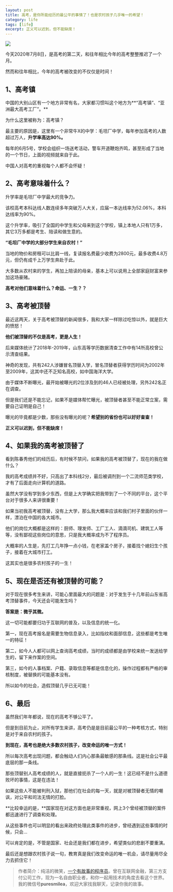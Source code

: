 ```yaml
---
layout: post
title: 高考，是你所能经历的最公平的事情了！也是农村孩子几乎唯一的希望！
category: life
tags: [life]
excerpt: 正义可以迟到，但不能缺席！
---
```


![](http://favorites.ren/assets/images/2020/it/gaokao01.jpg) 

今天2020年7月8日，是高考的第二天，和往年相比今年的高考整整推迟了一个月。

然而和往年相比，今年的高考被改变的不仅仅是时间！

## 1、高考镇

中国的大别山区有一个地方非常有名，大家都习惯叫这个地方为**“高考镇”、“亚洲最大高考工厂”。**

为什么这里被称为：高考镇？

最主要的原因是，这里有一个非常牛X的中学：毛坦厂中学，每年参加高考的人数超过万人，**升学率高达90%。**

每年的6月5号，学校会组织一场送考活动，警车开道鞭炮齐鸣，甚至形成了当地的一个节日，上面的视频就来自于此。

中国人对高考的重视每个人都不会怀疑！

## 2、高考意味着什么？

升学率是毛坦厂中学最大的竞争力。

该校高考本科达线人数连续多年突破万人大关，应届一本达线率为52.06%，本科达线率为90%。

这个升学率，吸引了全国的中学生和父母来到这个学校，镇上本地人只有1万多，其它3万多都是考生、陪读和做生意的。

**“毛坦厂中学的大部分学生来自农村！”**

当地的物价和房租可以比肩一线，复读报名费最少收费为2800元，最多收费4.8万元，但仍有成千上万学生奔赴于此。

大多数从农村来的学生，再加上陪读的母亲，基本上可以说用上全部家庭财富来参加这场豪赌。

**高考对他们意味着什么？命运、一生？？**

## 3、高考被顶替

最近这两天，关于高考被顶替的新闻很多，我和大家一样除过吃惊以外，就是巨大的愤怒！

**他们被顶替的不仅是高考，更是人生！**

后来媒体统计了2018年-2019年，山东高等学历数据清查工作中有14所高校曾公示清查结果。

神奇的发现，共有242人涉嫌冒名顶替入学，冒名顶替者获得学历时间为2002年至2009年，这其中还不乏知名高校，如中国海洋大学。

由于媒体不断曝光，最开始被曝光的2位涉及到的46人已经被处理，另外242名正在调查。

但是我们还是不能忘记，如果不是媒体帮忙曝光，被顶替者甚至不能正常立案，需要自己证明是自己！

曝光的毕竟都是少数，那些没有曝光的呢？**希望别的省份也可以好好查查！**

**正义可以迟到，但不能缺席！**

## 4、如果我的高考被顶替了

看到陈春秀他们的经历后，有时候不禁问，如果我的高考被顶替了，现在的我在做什么？

我的高考成绩并不好，只高出了本科线2分，最后被调剂到一个二流师范类学校，才有了后面走向计算机的道路。

虽然大学没有学到多少东西，但是上大学确实把我带到了一个不同的平台，这个平台对于很多人来讲很重要！

如果当初我高考被顶替，没有上大学，那么我大概率应该和我们村子里面的伙伴一样，漂泊在中国的各大城市。

他们的岗位大概都是这样的：厨师、理发师、工厂工人、滴滴司机、建筑工人等等，没有鄙视这些岗位的意思，只是我大概率成为不了程序员。

大概率的人生是，先打工几年挣一点小钱，在老家盖个房子，接着找个媳妇生个孩子，接着在大城市打工。

这其实也是很多农村孩子的一生！

## 5、现在是否还有被顶替的可能？

对于现在很多考生来讲，可能心里面最大的问题是：对于发生于十几年前山东省高考顶替事件，今天还会可能发生吗？

**答案是：微乎其微。**

这一切可能都要归功于互联网的普及，以及信息的统一化。

第一，现在高考报名是需要生物信息录入，比如指纹和面部信息，这些都是考生唯一的特征！

第二，如今人人都可以网上查询高考成绩，当时的成绩都是由学校来统一发送给学生的，留下来作案的空间。

第三，如今的人事档案、户籍、录取信息等都是信息化的，操作过程都有严格的审核制度，被替换的可能基本没有。

所以如今的社会，造假顶替几乎已无可能！

## 6、最后

虽然我们年年都说，现在的高考不够公平了。

但是到目前为止，对所有学生来讲，高考仍是是目前最公平的一种考核方式，特别是对于来自农村的孩子。

**到现在，高考也是绝大多数农村孩子，改变命运的唯一方式！**

所以每次高考出现问题，都会触动人们内心那条最敏感的那条线。这是社会公平最底层的那一条线。

那些顶替别人高考成绩的人，就是直接扼杀了一个人的一生！这已经不是什么道德败坏的事情，这是在违法！

如果这些人不能被判刑入狱，那他们在社会的每一天，就是对被顶替者无情的嘲讽，对公平和司法无情的打脸。

**比较幸运的是，**国家现在对这方面也是非常重视，网上3个曾经被顶替的案件都迅速进行了调查和处理。

从这些事件也可以明显的看出来政府处理此类事件的进步，曾经遇到这些事情的时候，只会...

可以肯定的是，不管是国家、社会还是我们都在进步，希望类似的悲剧不要重演。

最后还是想跟农村孩子说一句，教育真是我们改变命运的唯一机会，请尽量用尽全力去抓住它！


>作者简介：纯洁的微笑，[一个有故事的程序员](http://www.intelyes.xyz/life/2020/03/25/fengkou-10year.html)。曾在互联网金融，第三方支付公司工作，现为一名自由职业者，和你一起用技术的角度去看这个世界。我的微信号**puresmilea**，欢迎大家找我聊天，记录你我的故事。




